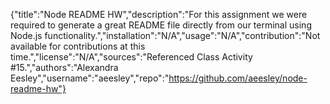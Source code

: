 {"title":"Node README HW","description":"For this assignment we were required to generate a great README file directly from our terminal using Node.js functionality.","installation":"N/A","usage":"N/A","contribution":"Not available for contributions at this time.","license":"N/A","sources":"Referenced Class Activity #15.","authors":"Alexandra Eesley","username":"aeesley","repo":"https://github.com/aeesley/node-readme-hw"}
